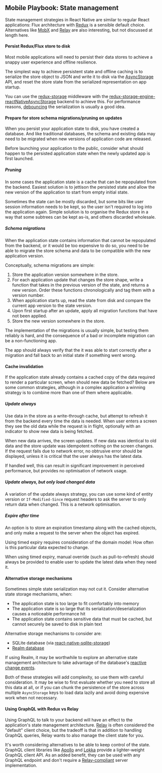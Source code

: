 ## Mobile Playbook: State management

State management strategies in React Native are similar to regular React applications: Flux architecture with [Redux](http://redux.js.org/) is a sensible default choice. Alternatives like [MobX](https://github.com/mobxjs/mobx) and [Relay](https://facebook.github.io/relay/) are also interesting, but not discussed at length here.

#### Persist Redux/Flux store to disk

Most mobile applications will need to persist their data stores to achieve a snappy user experience and offline resilience.

The simplest way to achieve persistent state and offline caching is to serialize the store object to JSON and write it to disk via the [AsyncStorage](https://facebook.github.io/react-native/docs/asyncstorage.html) API, and reset the store state from the serialized representation on app startup.

You can use the [redux-storage](https://github.com/michaelcontento/redux-storage) middleware with the [redux-storage-engine-reactNativeAsyncStorage](https://github.com/michaelcontento/redux-storage-engine-reactNativeAsyncStorage) backend to achieve this. For performance reasons, [debouncing](https://github.com/michaelcontento/redux-storage-decorator-debounce) the serialization is usually a good idea.

#### Prepare for store schema migrations/pruning on updates

When you persist your application state to disk, you have created a database. And like traditional databases, the schema and existing data may need to be migrated when new versions of application code are released.

Before launching your application to the public, consider what should happen to the persisted application state when the newly updated app is first launched.

##### Pruning

In some cases the application state is a cache that can be repopulated from the backend. Easiest solution is to jettison the persisted state and allow the new version of the application to start from empty initial state.

Sometimes the state can be mostly discarded, but some bits like user session information needs to be kept, so the user isn't required to log into the application again. Simple solution is to organise the Redux store in a way that some subtrees can be kept as-is, and others discarded wholesale.

##### Schema migrations

When the application state contains information that cannot be repopulated from the backend, or it would be too expensive to do so, you need to be able to migrate the store schema and data to be compatible with the new application version.

Conceptually, schema migrations are simple:

 1. Store the application version somewhere in the store.
 2. For each application update that changes the store shape, write a function that takes in the previous version of the state, and returns a new version. Order these functions chronologically and tag them with a version number.
 3. When application starts up, read the state from disk and compare the current app version to the state version.
 4. Upon first startup after an update, apply all migration functions that have not been applied.
 5. Store the new version somewhere in the store.

The implementation of the migrations is usually simple, but testing them reliably is hard, and the consequence of a bad or incomplete migration can be a non-functioning app.

The app should always verify that the it was able to start correctly after a migration and fall back to an initial state if something went wrong.

#### Cache invalidation

If the application state already contains a cached copy of the data required to render a particular screen, when should new data be fetched? Below are some common strategies, although in a complex application a winning strategy is to combine more than one of them where applicable.

##### Update always

Use data in the store as a write-through cache, but attempt to refresh it from the backend every time the data is needed. When user enters a screen they see the old data while the request is in flight, optionally with an indicator to show new data is being fetched.

When new data arrives, the screen updates. If new data was identical to old data and the store update was idempotent nothing on the screen changes. If the request fails due to network error, no obtrusive error should be displayed, unless it is critical that the user always has the latest data.

If handled well, this can result in significant improvement in perceived performance, but provides no optimisation of network usage.

##### Update always, but only load changed data

A variation of the update always strategy, you can use some kind of entity version or `If-Modified-Since` request headers to ask the server to only return data when changed. This is a network optimisation.

##### Expire after time

An option is to store an expiration timestamp along with the cached objects, and only make a request to the server when the object has expired.

Using timed expiry requires consideration of the domain model: How often is this particular data expected to change.

When using timed expiry, manual override (such as pull-to-refresh) should always be provided to enable user to update the latest data when they need it.

#### Alternative storage mechanisms

Sometimes simple state serialization may not cut it. Consider alternative state storage mechanisms, when:
* The application state is too large to fit comfortably into memory
* The application state is so large that its serialization/deserialization causes a noticeable performance hit
* The application state contains sensitive data that must be cached, but cannot securely be saved to disk in plain text

Alternative storage mechanisms to consider are:
* SQLite database (via [react-native-sqlite-storage](https://github.com/andpor/react-native-sqlite-storage))
* [Realm database](https://realm.io/products/realm-mobile-database/)

If using Realm, it may be worthwhile to explore an alternative state management architecture to take advantage of the database's [reactive change events](https://realm.io/docs/react-native/latest/#change-events).

Both of these strategies will add complexity, so use them with careful consideration. It may be wise to first evaluate whether you need to store all this data at all, or if you can chunk the persistence of the store across multiple `AsyncStorage` keys to load data lazily and avoid doing expensive work when not necessary.


#### Using GraphQL with Redux vs Relay

Using GraphQL to talk to your backend will have an effect to the application's state management architecture. [Relay](https://facebook.github.io/relay/) is often considered the "default" client choice, but the tradeoff is that in addition to handling GraphQL queries, Relay wants to also manage the client state for you.

It's worth considering alternatives to be able to keep control of the state. GraphQL client libraries like [Apollo](https://github.com/apollostack/apollo-client) and [Lokka](https://github.com/kadirahq/lokka) provide a lighter-weight GraphQL client API. As an added benefit, they can be used with any GraphQL endpoint and don't require a [Relay-compliant](https://facebook.github.io/relay/docs/graphql-relay-specification.html#content) server implementation.
